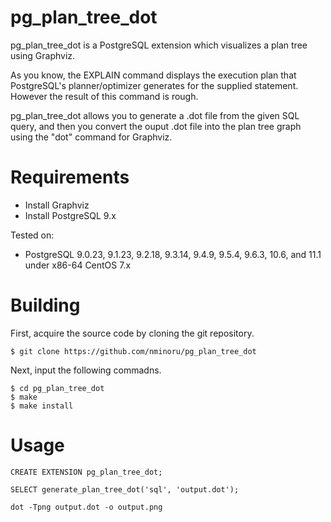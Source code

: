 pg_plan_tree_dot
================

pg_plan_tree_dot is a PostgreSQL extension which visualizes a plan tree using Graphviz.

As you know, the EXPLAIN command displays the execution plan that PostgreSQL's planner/optimizer generates for the supplied statement.
However the result of this command is rough.

pg_plan_tree_dot allows you to generate a .dot file from the given SQL query, and then you convert the ouput .dot file into the plan tree graph using the "dot" command for Graphviz. 

Requirements
============

- Install Graphviz
- Install PostgreSQL 9.x

Tested on:

- PostgreSQL 9.0.23, 9.1.23, 9.2.18, 9.3.14, 9.4.9, 9.5.4, 9.6.3, 10.6, and 11.1 under x86-64 CentOS 7.x

Building
========

First, acquire the source code by cloning the git repository.

    $ git clone https://github.com/nminoru/pg_plan_tree_dot

Next, input the following commadns.

    $ cd pg_plan_tree_dot
    $ make
    $ make install

Usage 
=====

    CREATE EXTENSION pg_plan_tree_dot;

    SELECT generate_plan_tree_dot('sql', 'output.dot');

    dot -Tpng output.dot -o output.png
